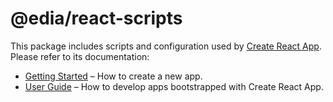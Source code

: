 # @edia/react-scripts

This package includes scripts and configuration used by [Create React App](https://github.com/jewetnitg/create-react-app).<br>
Please refer to its documentation:

* [Getting Started](https://github.com/jewetnitg/create-react-app/blob/master/README.md#getting-started) – How to create a new app.
* [User Guide](https://github.com/jewetnitg/create-react-app/blob/master/packages/react-scripts/template/README.md) – How to develop apps bootstrapped with Create React App.
